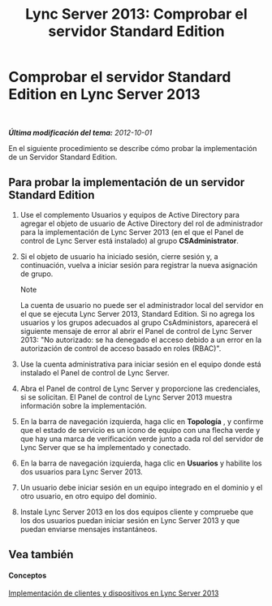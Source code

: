 ﻿---
title: 'Lync Server 2013: Comprobar el servidor Standard Edition'
TOCTitle: Comprobar el servidor Standard Edition
ms:assetid: b6ef67bb-9665-43e4-b8b3-eac8898eebf6
ms:mtpsurl: https://technet.microsoft.com/es-es/library/Gg412890(v=OCS.15)
ms:contentKeyID: 48276436
ms.date: 01/07/2017
mtps_version: v=OCS.15
ms.translationtype: HT
---

# Comprobar el servidor Standard Edition en Lync Server 2013

 

_**Última modificación del tema:** 2012-10-01_

En el siguiente procedimiento se describe cómo probar la implementación de un Servidor Standard Edition.

## Para probar la implementación de un servidor Standard Edition

1.  Use el complemento Usuarios y equipos de Active Directory para agregar el objeto de usuario de Active Directory del rol de administrador para la implementación de Lync Server 2013 (en el que el Panel de control de Lync Server está instalado) al grupo **CSAdministrator**.

2.  Si el objeto de usuario ha iniciado sesión, cierre sesión y, a continuación, vuelva a iniciar sesión para registrar la nueva asignación de grupo.
    

    > [!NOTE]
    > La cuenta de usuario no puede ser el administrador local del servidor en el que se ejecuta Lync Server 2013, Standard Edition. Si no agrega los usuarios y los grupos adecuados al grupo CsAdministors, aparecerá el siguiente mensaje de error al abrir el Panel de control de Lync Server 2013: "No autorizado: se ha denegado el acceso debido a un error en la autorización de control de acceso basado en roles (RBAC)".



3.  Use la cuenta administrativa para iniciar sesión en el equipo donde está instalado el Panel de control de Lync Server.

4.  Abra el Panel de control de Lync Server y proporcione las credenciales, si se solicitan. El Panel de control de Lync Server 2013 muestra información sobre la implementación.

5.  En la barra de navegación izquierda, haga clic en **Topología** , y confirme que el estado de servicio es un icono de equipo con una flecha verde y que hay una marca de verificación verde junto a cada rol del servidor de Lync Server que se ha implementado y conectado.

6.  En la barra de navegación izquierda, haga clic en **Usuarios** y habilite los dos usuarios para Lync Server 2013.

7.  Un usuario debe iniciar sesión en un equipo integrado en el dominio y el otro usuario, en otro equipo del dominio.

8.  Instale Lync Server 2013 en los dos equipos cliente y compruebe que los dos usuarios puedan iniciar sesión en Lync Server 2013 y que puedan enviarse mensajes instantáneos.

## Vea también

#### Conceptos

[Implementación de clientes y dispositivos en Lync Server 2013](lync-server-2013-deploying-clients-and-devices.md)

